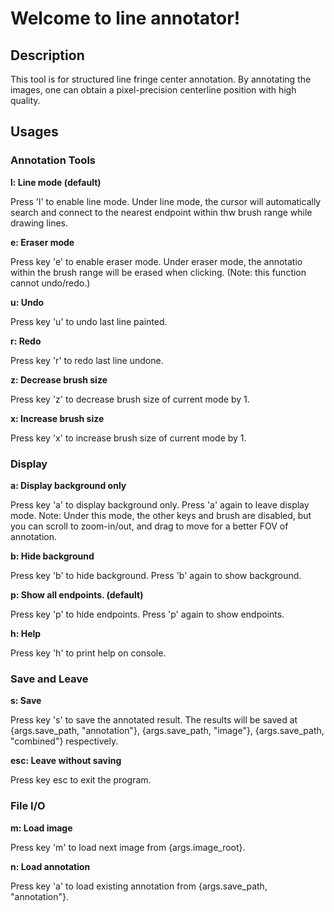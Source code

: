 # Welcome to line annotator!

## Description
This tool is for structured line fringe center annotation. By annotating the images, one can obtain a pixel-precision centerline position with high quality.

## Usages

### Annotation Tools
**l: Line mode (default)**

Press 'l' to enable line mode. Under line mode, the cursor will automatically search and connect to the nearest endpoint within thw brush range while drawing lines. 

**e: Eraser mode**

Press key 'e' to enable eraser mode. Under eraser mode, the annotatio within the brush range will be erased when clicking. (Note: this function cannot undo/redo.)

**u: Undo**

Press key 'u' to undo last line painted.

**r: Redo**

Press key 'r' to redo last line undone.

**z: Decrease brush size**

Press key 'z' to decrease brush size of current mode by 1.

**x: Increase brush size**

Press key 'x' to increase brush size of current mode by 1.


### Display
**a: Display background only**

Press key 'a' to display background only. Press 'a' again to leave display mode.
Note: Under this mode, the other keys and brush are disabled, but you can scroll to zoom-in/out, and drag to move for a better FOV of annotation.  

**b: Hide background**

Press key 'b' to hide background. Press 'b' again to show background.

**p: Show all endpoints. (default)**

Press key 'p' to hide endpoints. Press 'p' again to show endpoints.

**h: Help**

Press key 'h' to print help on console.

### Save and Leave  
**s: Save**

Press key 's' to save the annotated result.
The results will be saved at {args.save_path, "annotation"}, {args.save_path, "image"}, {args.save_path, "combined"} respectively.

**esc: Leave without saving**

Press key esc to exit the program.

### File I/O
**m: Load image**

Press key 'm' to load next image from {args.image_root}.

**n: Load annotation**

Press key 'a' to load existing annotation from {args.save_path, "annotation"}.


